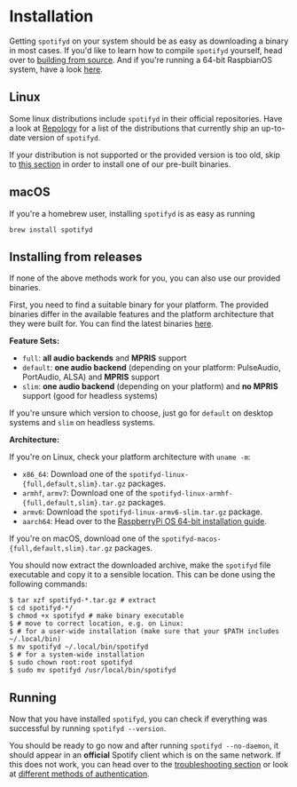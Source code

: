 # Installation

Getting `spotifyd` on your system should be as easy as downloading a binary in most cases.
If you'd like to learn how to compile `spotifyd` yourself, head over to [building from source](./source.md). And if you're running a 64-bit RaspbianOS system, have a look [here](./raspbian64.md).

## Linux

Some linux distributions include `spotifyd` in their official repositories. Have a look at [Repology](https://repology.org/project/spotifyd/versions)
for a list of the distributions that currently ship an up-to-date version of `spotifyd`.

If your distribution is not supported or the provided version is too old, skip to [this section](#installing-from-releases) in order to install one of our pre-built binaries.

## macOS

If you're a homebrew user, installing `spotifyd` is as easy as running

```console
brew install spotifyd
```

## Installing from releases

If none of the above methods work for you, you can also use our provided binaries.

First, you need to find a suitable binary for your platform. The provided binaries differ in the available features
and the platform architecture that they were built for. You can find the latest binaries [here](https://github.com/Spotifyd/spotifyd/releases).

**Feature Sets:**

- `full`: **all audio backends** and **MPRIS** support
- `default`: **one audio backend** (depending on your platform: PulseAudio, PortAudio, ALSA) and **MPRIS** support
- `slim`: **one audio backend** (depending on your platform) and **no MPRIS** support (good for headless systems)

If you're unsure which version to choose, just go for `default` on desktop systems and `slim` on headless systems.

**Architecture:**

If you're on Linux, check your platform architecture with `uname -m`:

- `x86_64`: Download one of the `spotifyd-linux-{full,default,slim}.tar.gz` packages.
- `armhf`, `armv7`: Download one of the `spotifyd-linux-armhf-{full,default,slim}.tar.gz` packages.
- `armv6`: Download the `spotifyd-linux-armv6-slim.tar.gz` package.
- `aarch64`: Head over to the [RaspberryPi OS 64-bit installation guide](./raspberrypi64.md).

If you're on macOS, download one of the `spotifyd-macos-{full,default,slim}.tar.gz` packages.

You should now extract the downloaded archive, make the `spotifyd` file executable and copy it to a sensible location. This can be done using the following commands:

```console
$ tar xzf spotifyd-*.tar.gz # extract
$ cd spotifyd-*/
$ chmod +x spotifyd # make binary executable
$ # move to correct location, e.g. on Linux:
$ # for a user-wide installation (make sure that your $PATH includes ~/.local/bin)
$ mv spotifyd ~/.local/bin/spotifyd
$ # for a system-wide installation
$ sudo chown root:root spotifyd
$ sudo mv spotifyd /usr/local/bin/spotifyd
```

## Running

Now that you have installed `spotifyd`, you can check if everything was successful by running `spotifyd --version`.

You should be ready to go now and after running `spotifyd --no-daemon`, it should appear in an **official** Spotify client which is on the same network.
If this does not work, you can head over to the [troubleshooting section](../troubleshooting.md) or look at [different methods of authentication](../configuration/auth.md).
